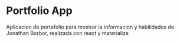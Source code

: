 # Portfolio App

Aplicacion de portafolio para mostrar la informacion y habilidades de Jonathan Borbor, realizada con react y materialize
